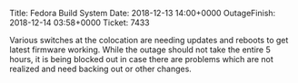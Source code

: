 Title: Fedora Build System
Date: 2018-12-13 14:00+0000
OutageFinish: 2018-12-14 03:58+0000
Ticket: 7433

Various switches at the colocation are needing updates and reboots to get latest firmware working. While the outage should not take the entire 5 hours, it is being blocked out in case there are problems which are not realized and need backing out or other changes.